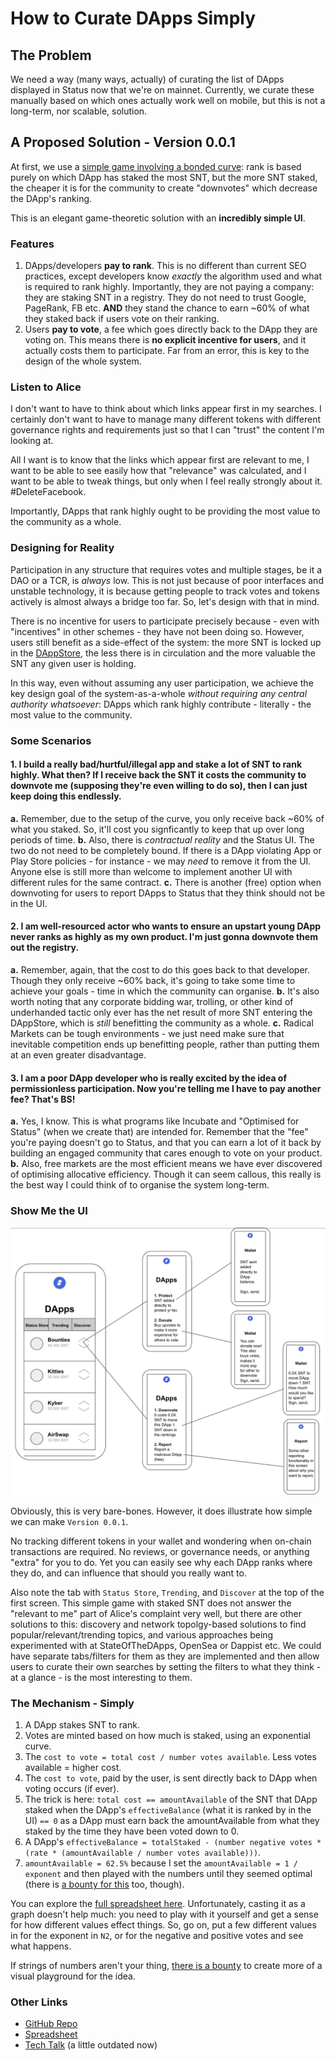 # How to Curate DApps Simply

## The Problem

We need a way (many ways, actually) of curating the list of DApps displayed in Status now that we're on mainnet. Currently, we curate these manually based on which ones actually work well on mobile, but this is not a long-term, nor scalable, solution.

## A Proposed Solution - Version 0.0.1

At first, we use a [simple game involving a bonded curve](https://github.com/andytudhope/Recollections): rank is based purely on which DApp has staked the most SNT, but the more SNT staked, the cheaper it is for the community to create "downvotes" which decrease the DApp's ranking.

This is an elegant game-theoretic solution with an **incredibly simple UI**.

### Features

1. DApps/developers **pay to rank**. This is no different than current SEO practices, except developers know _exactly_ the algorithm used and what is required to rank highly. Importantly, they are not paying a company: they are staking SNT in a registry. They do not need to trust Google, PageRank, FB etc. **AND** they stand the chance to earn ~60% of what they staked back if users vote on their ranking.
2. Users **pay to vote**, a fee which goes directly back to the DApp they are voting on. This means there is **no explicit incentive for users**, and it actually costs them to participate. Far from an error, this is key to the design of the whole system.

### Listen to Alice

I don't want to have to think about which links appear first in my searches. I certainly don't want to have to manage many different tokens with different governance rights and requirements just so that I can "trust" the content I'm looking at.

All I want is to know that the links which appear first are relevant to me, I want to be able to see easily how that "relevance" was calculated, and I want to be able to tweak things, but only when I feel really strongly about it. #DeleteFacebook.

Importantly, DApps that rank highly ought to be providing the most value to the community as a whole.

### Designing for Reality

Participation in any structure that requires votes and multiple stages, be it a DAO or a TCR, is _always_ low. This is not just because of poor interfaces and unstable technology, it is because getting people to track votes and tokens actively is almost always a bridge too far. So, let's design with that in mind.

There is no incentive for users to participate precisely because - even with "incentives" in other schemes - they have not been doing so. However, users still benefit as a side-effect of the system: the more SNT is locked up in the [DAppStore](https://github.com/andytudhope/Recollections/blob/master/DAppStore.sol), the less there is in circulation and the more valuable the SNT any given user is holding. 

In this way, even without assuming any user participation, we achieve the key design goal of the system-as-a-whole _without requiring any central authority whatsoever_: DApps which rank highly contribute - literally - the most value to the community.

### Some Scenarios

#### 1. I build a really bad/hurtful/illegal app and stake a lot of SNT to rank highly. What then? If I receive back the SNT it costs the community to downvote me (supposing they're even willing to do so), then I can just keep doing this endlessly.

**a.** Remember, due to the setup of the curve, you only receive back ~60% of what you staked. So, it'll cost you signficantly to keep that up over long periods of time.
**b.** Also, there is _contractual reality_ and the Status UI. The two do not need to be completely bound. If there is a DApp violating App or Play Store policies - for instance - we may _need_ to remove it from the UI. Anyone else is still more than welcome to implement another UI with different rules for the same contract.
**c.** There is another (free) option when downvoting for users to report DApps to Status that they think should not be in the UI.
    
#### 2. I am well-resourced actor who wants to ensure an upstart young DApp never ranks as highly as my own product. I'm just gonna downvote them out the registry.

**a.** Remember, again, that the cost to do this goes back to that developer. Though they only receive ~60% back, it's going to take some time to achieve your goals - time in which the community can organise.
**b.** It's also worth noting that any corporate bidding war, trolling, or other kind of underhanded tactic only ever has the net result of more SNT entering the DAppStore, which is _still_ benefitting the community as a whole.
**c.** Radical Markets can be tough environments - we just need make sure that inevitable competition ends up benefitting people, rather than putting them at an even greater disadvantage.
    
#### 3. I am a poor DApp developer who is really excited by the idea of permissionless participation. Now you're telling me I have to pay another fee? That's BS!

**a.** Yes, I know. This is what programs like Incubate and "Optimised for Status" (when we create that) are intended for. Remember that the "fee" you're paying doesn't go to Status, and that you can earn a lot of it back by building an engaged community that cares enough to vote on your product.
**b.** Also, free markets are the most efficient means we have ever discovered of optimising allocative efficiency. Though it can seem callous, this really is the best way I could think of to organise the system long-term.

### Show Me the UI

![Barebones UI](../images/barebones_ui.png)

Obviously, this is very bare-bones. However, it does illustrate how simple we can make `Version 0.0.1`.

No tracking different tokens in your wallet and wondering when on-chain transactions are required. No reviews, or governance needs, or anything "extra" for you to do. Yet you can easily see why each DApp ranks where they do, and can influence that should you really want to.

Also note the tab with `Status Store`, `Trending`, and `Discover` at the top of the first screen. This simple game with staked SNT does not answer the "relevant to me" part of Alice's complaint very well, but there are other solutions to this: discovery and network topolgy-based solutions to find popular/relevant/trending topics, and various approaches being experimented with at StateOfTheDApps, OpenSea or Dappist etc. We could have separate tabs/filters for them as they are implemented and then allow users to curate their own searches by setting the filters to what they think - at a glance - is the most interesting to them.

### The Mechanism - Simply

1. A DApp stakes SNT  to rank.
2. Votes are minted based on how much is staked, using an exponential curve.
3. The `cost to vote = total cost / number votes available`. Less votes available = higher cost.
4. The `cost to vote`, paid by the user, is sent directly back to DApp when voting occurs (if ever).
5. The trick is here: `total cost == amountAvailable` of the SNT that DApp staked when the DApp's `effectiveBalance` (what it is ranked by in the UI) `== 0` as a DApp must earn back the amountAvailable from what they staked by the time they have been voted down to 0.
6. A DApp's `effectiveBalance = totalStaked - (number negative votes * (rate * (amountAvailable / number votes available)))`.
7. `amountAvailable = 62.5%` because I set the `amountAvailable = 1 / exponent` and then played with the numbers until they seemed optimal (there is [a bounty for this](https://github.com/andytudhope/Recollections/issues/2) too, though).

You can explore the [full spreadsheet here](https://docs.google.com/spreadsheets/d/1T_n6wR7XK0zj6yLdljfD0Vi1UADt3Uf7ZgdiUXVpUrE/edit?usp=sharing). Unfortunately, casting it as a graph doesn't help much: you need to play with it yourself and get a sense for how different values effect things. So, go on, put a few different values in for the exponent in `N2`, or for the negative and positive votes and see what happens.

If strings of numbers aren't your thing, [there is a bounty](https://github.com/andytudhope/Recollections/issues/2) to create more of a visual playground for the idea.

### Other Links
* [GitHub Repo](https://github.com/andytudhope/Recollections/)
* [Spreadsheet](https://docs.google.com/spreadsheets/d/1T_n6wR7XK0zj6yLdljfD0Vi1UADt3Uf7ZgdiUXVpUrE/edit?usp=sharing)
* [Tech Talk](https://www.youtube.com/watch?v=82wMcgHSej0&feature=youtu.be) (a little outdated now)